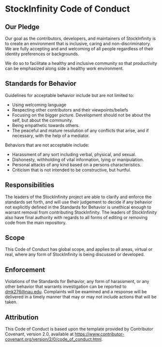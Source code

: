 # StockInfinity Code of Conduct

## Our Pledge
Our goal as the contributors, developers, and maintainers of StockInfinity is to create an environment that is inclusive, caring and non-discriminatory.  We are fully accepting and and welcoming of all people regardless of their identity preferences or backgrounds.

We do so to facilitate a healthy and inclusive community so that productivity can be emphasized along side a healthy work environment.

## Standards for Behavior
Guidelines for acceptable behavior include but are not limited to:
* Using welcoming language
* Respecting other contributors and their viewpoints/beliefs
* Focusing on the bigger picture. Development should not be about the self, but about the community.
* Being empathetic towards others.
* The peaceful and mature resolution of any conflicts that arise, and if necessary, with the help of a mediator.

Behaviors that are not acceptable include:
* Harassment of any sort including verbal, physical, and sexual.
* Dishonesty, withholding of vital information, lying or manipulation.
* Personal attacks of any kind based on a persons characteristics.
* Criticism that is not intended to be constructive, but hurtful.

## Responsibilities
The leaders of the StockInfinity project are able to clarify and enforce the standards set forth, and will use their judgement to decide if any behavior not explicitly defined in the Standards for Behavior is unethical enough to warrant removal from contributing StockInfinity.
The leaders of StockInfinity also have final authority with regards to all forms of editing or removing code from the main repository.

## Scope
This Code of Conduct has global scope, and applies to all areas, virtual or real, where any form of StockInfinity is being discussed or developed.

## Enforcement
Violations of the Standards for Behavior, any form of harassment, or any other behavior that warrants investigation can be reported to <dmk276@nau.edu>. Complaints will be examined and a response will be delivered in a timely manner that may or may not include actions that will be taken.

## Attribution
This Code of Conduct is based upon the template provided by Contributor Covenant,
version 2.0, available at
https://www.contributor-covenant.org/version/2/0/code_of_conduct.html.
